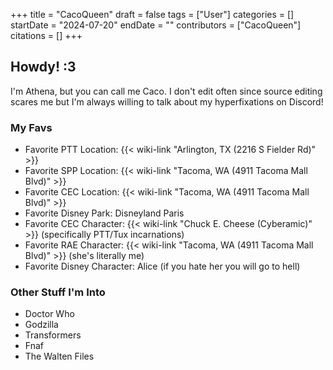+++
title = "CacoQueen"
draft = false
tags = ["User"]
categories = []
startDate = "2024-07-20"
endDate = ""
contributors = ["CacoQueen"]
citations = []
+++

## Howdy! :3

I'm Athena, but you can call me Caco. I don't edit often since source editing scares me but I'm always willing to talk about my hyperfixations on Discord!

### My Favs

- Favorite PTT Location: {{< wiki-link "Arlington, TX (2216 S Fielder Rd)" >}}
- Favorite SPP Location: {{< wiki-link "Tacoma, WA (4911 Tacoma Mall Blvd)" >}}
- Favorite CEC Location: {{< wiki-link "Tacoma, WA (4911 Tacoma Mall Blvd)" >}}
- Favorite Disney Park: Disneyland Paris
- Favorite CEC Character: {{< wiki-link "Chuck E. Cheese (Cyberamic)" >}} (specifically PTT/Tux incarnations)
- Favorite RAE Character: {{< wiki-link "Tacoma, WA (4911 Tacoma Mall Blvd)" >}} (she's literally me)
- Favorite Disney Character: Alice (if you hate her you will go to hell)

### Other Stuff I'm Into

- Doctor Who
- Godzilla
- Transformers
- Fnaf
- The Walten Files

